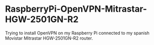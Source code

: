 # RaspberryPi-OpenVPN-Mitrastar-HGW-2501GN-R2
Trying to install OpenVPN on my Raspberry Pi connected to my spanish Movistar Mitrastar HGW-2501GN-R2 router. 
